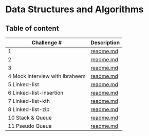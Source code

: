 # Data Structures and Algorithms

## Table of content

| Challenge #                    | Description                                                             |
| ------------------------------ | ----------------------------------------------------------------------- |
| 1                              | [readme.md](javascript/code-challenges/challenge01/README.md)           |
| 2                              | [readme.md](javascript/code-challenges/challenge02/README.md)           |
| 3                              | [readme.md](javascript/code-challenges/challenge03/README.md)           |
| 4 Mock interview with Ibraheem | [readme.md](javascript/code-challenges/challenge04/README.md)           |
| 5 Linked-list                  | [readme.md](javascript/linked-list/Readme.md)                           |
| 6 Linked-list-insertion        | [readme.md](javascript/code-challenges/linked-list-insertion/README.md) |
| 7 Linked-list-kth              | [readme.md](javascript/code-challenges/linked-list-kth/README.md)       |
| 8 Linked-list-zip              | [readme.md](javascript/code-challenges/linked-list-zip/README)          |
| 10 Stack & Queue               | [readme.md](javascript/code-challenges/stack-and-queue/README.md)       |
| 11 Pseudo Queue                | [readme.md](javascript/code-challenges/stack-queue-pseudo/README.md)    |
